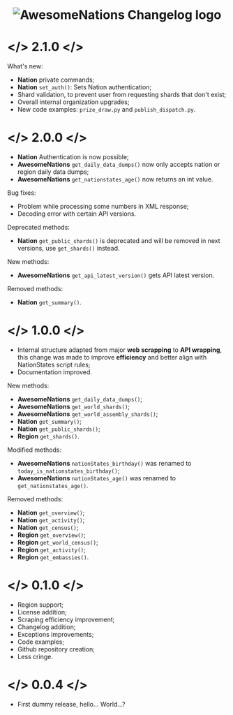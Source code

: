 <h1 align="center">
  <img src="https://i.imgur.com/apn9Y52.png" alt="AwesomeNations Changelog logo"/>
</h1>

# </> 2.1.0 </>

What's new:

- **Nation** private commands;
- **Nation** `set_auth()`: Sets Nation authentication;
- Shard validation, to prevent user from requesting shards that don't exist;
- Overall internal organization upgrades;
- New code examples: `prize_draw.py` and `publish_dispatch.py`.

# </> 2.0.0 </>

- **Nation** Authentication is now possible;
- **AwesomeNations** `get_daily_data_dumps()` now only accepts nation or region daily data dumps;
- **AwesomeNations** `get_nationstates_age()` now returns an int value.

Bug fixes:

- Problem while processing some numbers in XML response;
- Decoding error with certain API versions.

Deprecated methods:

- **Nation** `get_public_shards()` is deprecated and will be removed in next versions, use `get_shards()` instead.

New methods:

- **AwesomeNations** `get_api_latest_version()` gets API latest version.

Removed methods:

- **Nation** `get_summary()`.

# </> 1.0.0 </>

- Internal structure adapted from major **web scrapping** to **API wrapping**, this change was made to improve **efficiency** and better align with NationStates script rules;
- Documentation improved.

New methods:

- **AwesomeNations** `get_daily_data_dumps()`;
- **AwesomeNations** `get_world_shards()`;
- **AwesomeNations** `get_world_assembly_shards()`;
- **Nation** `get_summary()`;
- **Nation** `get_public_shards()`;
- **Region** `get_shards()`.

Modified methods:

- **AwesomeNations** `nationStates_birthday()` was renamed to `today_is_nationstates_birthday()`;
- **AwesomeNations** `nationStates_age()` was renamed to `get_nationstates_age()`.

Removed methods:

- **Nation** `get_overview()`;
- **Nation** `get_activity()`;
- **Nation** `get_census()`;
- **Region** `get_overview()`;
- **Region** `get_world_census()`;
- **Region** `get_activity()`;
- **Region** `get_embassies()`.

# </> 0.1.0 </>

- Region support;
- License addition;
- Scraping efficiency improvement;
- Changelog addition;
- Exceptions improvements;
- Code examples;
- Github repository creation;
- Less cringe.

# </> 0.0.4 </>

- First dummy release, hello... World...?
